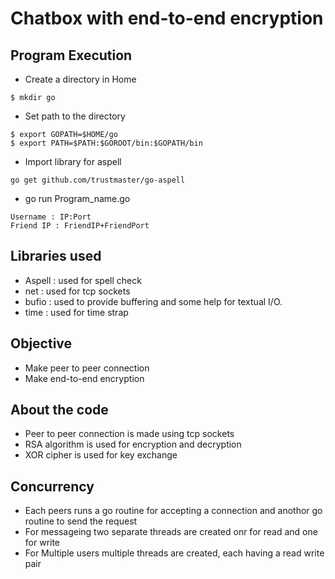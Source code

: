# Chatbox with end-to-end encryption

## Program Execution

* Create a directory in Home
```
$ mkdir go
```
* Set path to the directory
```
$ export GOPATH=$HOME/go
$ export PATH=$PATH:$GOROOT/bin:$GOPATH/bin
```

* Import library for aspell
```
go get github.com/trustmaster/go-aspell
```

* go run Program_name.go
```
Username : IP:Port
Friend IP : FriendIP+FriendPort
```

## Libraries used

* Aspell : used for spell check
* net    : used for tcp sockets
* bufio  : used to provide buffering and some help for textual I/O.
* time   : used for time strap

## Objective

* Make peer to peer connection 
* Make end-to-end encryption

## About the code

* Peer to peer connection is made using tcp sockets
* RSA algorithm is used for encryption and decryption
* XOR cipher is used for key exchange

## Concurrency

* Each peers runs a go routine for accepting a connection and anothor go routine to send the request
* For messageing two separate threads are created onr for read and one for write
* For Multiple users multiple threads are created, each having a read write pair






